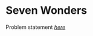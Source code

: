 Seven Wonders
=============
Problem statement
_[here](https://open.kattis.com/problems/sevenwonders)_